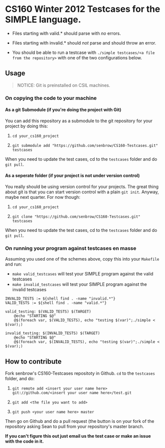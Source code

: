 # CS160 Winter 2012 Testcases for the SIMPLE language.

* Files starting with valid.\* should parse with *no* errors.

* Files starting with invalid.\* should *not* parse and should throw an error.

* You should be able to run a testcase with `./simple testcases/<a file from
  the repository>` with one of the two configurations below.

## Usage

> NOTICE: Git is preinstalled on CSIL machines.

### On copying the code to your machine

#### As a git Submodule (if you're doing the project with Git) 

You can add this repository as a submodule to the git
repository for your project by doing this:

1. `cd your_cs160_project`

2. `git submodule add "https://github.com/senbrow/CS160-Testcases.git" testcases`

When you need to update the test cases, cd to the `testcases` folder and do `git
pull`.

#### As a seperate folder (if your project is not under version control)

You really should be using version control for your projects. The great thing
about git is that you can start version control with a plain `git init`.
Anyway, maybe next quarter. For now though: 

1. `cd your_cs160_project`

2. `git clone "https://github.com/senbrow/CS160-Testcases.git" testcases`

When you need to update the test cases, cd to the `testcases` folder and do `git
pull`.

### On running your program against testcases en masse

Assuming you used one of the schemes above, copy this into your `Makefile` 
and run:

* `make valid_testcases` will test your SIMPLE program against the valid
  testcases 
* `make invalid_testcases` will test your SIMPLE program against the invalid
  testcases

```
INVALID_TESTS := ${shell find . -name "invalid.*"}
VALID_TESTS := ${shell find . -name "valid.*"}

valid_testing: $(VALID_TESTS) $(TARGET)
	@echo "STARTING $@"
	@$(foreach var, $(VALID_TESTS), echo "testing $(var)";./simple < $(var);)

invalid_testing: $(INVALID_TESTS) $(TARGET)
	@echo "STARTING $@"
	@$(foreach var, $(INVALID_TESTS), echo "testing $(var)";./simple < $(var);)
```

## How to contribute

Fork senbrow's CS160-Testcases repositoty in Github. `cd` to the `testcases` folder,
and do:
    
1. `git remote add <insert your user name here> git://github.com/<insert your user name here>/test.git`

2. `git add <the file you want to add>`

3. `git push <your user name here> master`

Then go on Github and do a pull request (the button is on your fork of the
repository asking Sean to pull from your repository's master branch.

**If you can't figure this out just email us the test case or make an issue with
the code in it.**

